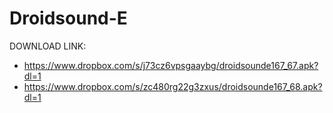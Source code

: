 Droidsound-E 
============
DOWNLOAD LINK:
* https://www.dropbox.com/s/j73cz6vpsgaaybg/droidsounde167_67.apk?dl=1
* https://www.dropbox.com/s/zc480rg22g3zxus/droidsounde167_68.apk?dl=1
